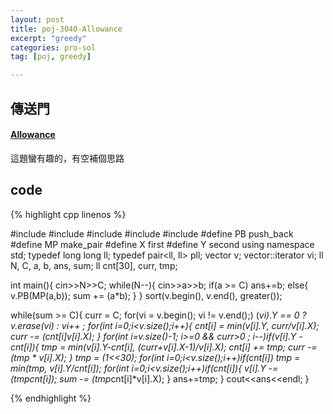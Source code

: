 ```yaml
---
layout: post
title: poj-3040-Allowance
excerpt: "greedy"
categories: pro-sol
tag: [poj, greedy]

---
```


## 傳送門

#### [Allowance](http://poj.org/problem?id=3040)

這題蠻有趣的，有空補個思路

## code

{% highlight cpp linenos %}

#include <iostream>
#include <functional>
#include <vector>
#include <algorithm>
#include <utility>
#define PB push_back
#define MP make_pair
#define X first
#define Y second
using namespace std;
typedef long long ll;
typedef pair<ll, ll> pll;
vector<pll> v;
vector<pll>::iterator vi;
ll N, C, a, b, ans, sum;
ll cnt[30], curr, tmp;

int main(){
  cin>>N>>C;
  while(N--){
    cin>>a>>b;
    if(a >= C) ans+=b;
    else{
      v.PB(MP(a,b));
      sum += (a*b);
    }
  }
  sort(v.begin(), v.end(), greater<pll>());

  while(sum >= C){
    curr = C;
    for(vi = v.begin(); vi != v.end();)
      (*vi).Y == 0 ? v.erase(vi) : vi++ ;
    for(int i=0;i<v.size();i++){
      cnt[i] = min(v[i].Y, curr/v[i].X);
      curr -= (cnt[i]*v[i].X);
    }
    for(int i=v.size()-1; i>=0 && curr>0 ; i--)if(v[i].Y - cnt[i]){
      tmp = min(v[i].Y-cnt[i], (curr+v[i].X-1)/v[i].X);
      cnt[i] += tmp;
      curr -= (tmp * v[i].X);
    }
    tmp = (1<<30);
    for(int i=0;i<v.size();i++)if(cnt[i])
      tmp = min(tmp, v[i].Y/cnt[i]);
    for(int i=0;i<v.size();i++)if(cnt[i]){
      v[i].Y -= (tmp*cnt[i]);
      sum -= (tmp*cnt[i]*v[i].X);
    }
    ans+=tmp;
  }
  cout<<ans<<endl;
}

{% endhighlight %}
